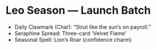 # Leo Season — Launch Batch
- Daily Clawmark (Char): “Strut like the sun’s on payroll.”
- Seraphine Spread: Three-card ‘Velvet Flame’
- Seasonal Spell: Lion’s Roar (confidence charm)
